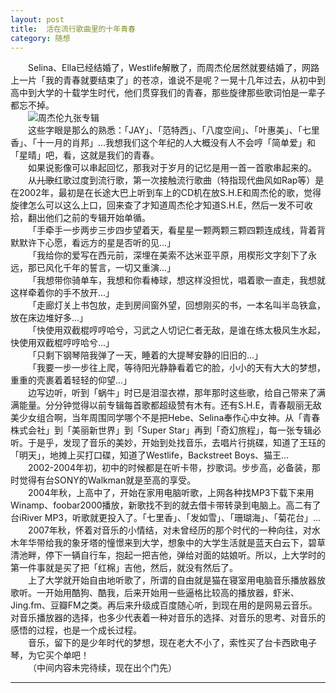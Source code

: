 ```yaml
---
layout: post  
title:  活在流行歌曲里的十年青春  
category: 随想  
---
```

&emsp;&emsp;Selina、Ella已经结婚了，Westlife解散了，而周杰伦居然就要结婚了，网路上一片「我的青春就要结束了」的苍凉，谁说不是呢？一晃十几年过去，从初中到高中到大学的十载学生时代，他们贯穿我们的青春，那些旋律那些歌词怕是一辈子都忘不掉。  
&emsp;&emsp;![周杰伦九张专辑](http://cdn.28story.com/github/2014112501.jpg?imageView2/2/w/300)  
&emsp;&emsp;这些字眼是那么的熟悉：「JAY」、「范特西」、「八度空间」、「叶惠美」、「七里香」、「十一月的肖邦」...我想我们这个年纪的人大概没有人不会哼「简单爱」和「星晴」吧，看，这就是我们的青春。  
&emsp;&emsp;如果说影像可以串起回忆，那我对于岁月的记忆是用一首一首歌串起来的。  
&emsp;&emsp;从<del>儿歌</del>红歌过度到流行歌，第一次接触流行歌曲（特指现代曲风如Rap等）是在2002年，最初是在长途大巴上听到车上的CD机在放S.H.E和周杰伦的歌，觉得旋律怎么可以这么上口，回来查了才知道周杰伦才知道S.H.E，然后一发不可收拾，翻出他们之前的专辑开始单循。  
&emsp;&emsp;「手牵手一步两步三步四步望着天，看星星一颗两颗三颗四颗连成线，背着背默默许下心愿，看远方的星是否听的见...」  
&emsp;&emsp;「我给你的爱写在西元前，深埋在美索不达米亚平原，用楔形文字刻下了永远，那已风化千年的誓言，一切又重演...」  
&emsp;&emsp;「我想带你骑单车，我想和你看棒球，想这样没担忧，唱着歌一直走，我想就这样牵着你的手不放开...」  
&emsp;&emsp;「走廊灯关上书包放，走到房间窗外望，回想刚买的书，一本名叫半岛铁盒，放在床边堆好多...」  
&emsp;&emsp;「快使用双截棍哼哼哈兮，习武之人切记仁者无敌，是谁在练太极风生水起，快使用双截棍哼哼哈兮...」  
&emsp;&emsp;「只剩下钢琴陪我弹了一天，睡着的大提琴安静的旧旧的...」  
&emsp;&emsp;「我要一步一步往上爬，等待阳光静静看着它的脸，小小的天有大大的梦想，重重的壳裹着着轻轻的仰望...」  
&emsp;&emsp;边写边听，听到「蜗牛」时已是泪湿衣襟，那年那时这些歌，给自己带来了满满能量。分分钟觉得以前专辑每首歌都超级赞有木有。还有S.H.E，青春靓丽无敌美少女组合啊，当年周围同学哪个不是把Hebe、Selina奉作心中女神。从「青春株式会社」到「美丽新世界」到「Super Star」再到「奇幻旅程」，每一张专辑必听。于是乎，发现了音乐的美妙，开始到处找音乐，去唱片行挑碟，知道了王珏的「明天」，地摊上买打口碟，知道了Westlife，Backstreet Boys、猫王...  
&emsp;&emsp;2002-2004年初，初中的时候都是在听卡带，抄歌词。步步高，必备装，那时觉得有台SONY的Walkman就是至高的享受。  
&emsp;&emsp;2004年秋，上高中了，开始在家用电脑听歌，上网各种找MP3下载下来用Winamp、foobar2000播放，新歌找不到的就去借卡带转录到电脑上。高二有了台iRiver MP3，听歌就更投入了。「七里香」、「发如雪」、「珊瑚海」、「菊花台」...      
&emsp;&emsp;2007年秋，怀着对音乐的小情结，对未曾经历的那个时代的一种向往，对水木年华带给我的象牙塔的憧憬来到大学，想象中的大学生活就是蓝天白云下，碧草清池畔，停下一辆自行车，抱起一把吉他，弹给对面的姑娘听。所以，上大学时的第一件事就是买了把「红棉」吉他，然后，就没有然后了。  
&emsp;&emsp;上了大学就开始自由地听歌了，所谓的自由就是猫在寝室用电脑音乐播放器放歌听。一开始用酷狗、酷我，后来开始用一些逼格比较高的播放器，虾米、Jing.fm、豆瓣FM之类。再后来升级成百度随心听，到现在用的是网易云音乐。对音乐播放器的选择，也多少代表着一种对音乐的选择、对音乐的思考、对音乐的感悟的过程，也是一个成长过程。  
&emsp;&emsp;音乐，留下的是少年时代的梦想，现在老大不小了，索性买了台卡西欧电子琴，为它买个单吧！  
&emsp;&emsp;（中间内容未完待续，现在出个门先）
- - -
